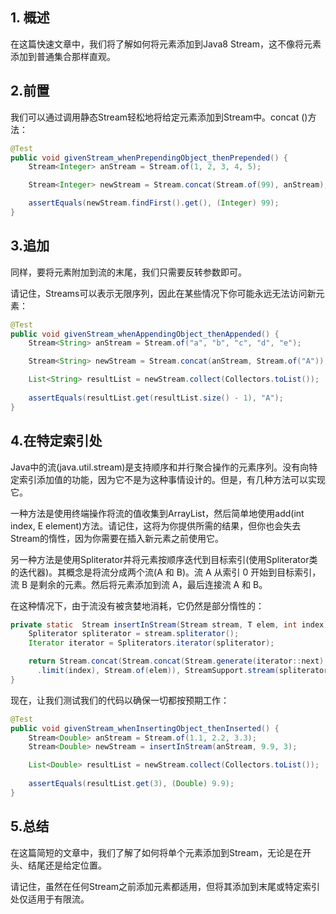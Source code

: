 ## 1. 概述

在这篇快速文章中，我们将了解如何将元素添加到Java8 Stream，这不像将元素添加到普通集合那样直观。

## 2.前置

我们可以通过调用静态Stream轻松地将给定元素添加到Stream中。concat ()方法：

```java
@Test
public void givenStream_whenPrependingObject_thenPrepended() {
    Stream<Integer> anStream = Stream.of(1, 2, 3, 4, 5);

    Stream<Integer> newStream = Stream.concat(Stream.of(99), anStream);

    assertEquals(newStream.findFirst().get(), (Integer) 99);
}
```

## 3.追加

同样，要将元素附加到流的末尾，我们只需要反转参数即可。

请记住，Streams可以表示无限序列，因此在某些情况下你可能永远无法访问新元素：

```java
@Test
public void givenStream_whenAppendingObject_thenAppended() {
    Stream<String> anStream = Stream.of("a", "b", "c", "d", "e");

    Stream<String> newStream = Stream.concat(anStream, Stream.of("A"));

    List<String> resultList = newStream.collect(Collectors.toList());
 
    assertEquals(resultList.get(resultList.size() - 1), "A");
}
```

## 4.在特定索引处

Java中的流(java.util.stream)是支持顺序和并行聚合操作的元素序列。没有向特定索引添加值的功能，因为它不是为这种事情设计的。但是，有几种方法可以实现它。

一种方法是使用终端操作将流的值收集到ArrayList，然后简单地使用add(int index, E element)方法。请记住，这将为你提供所需的结果，但你也会失去Stream的惰性，因为你需要在插入新元素之前使用它。

另一种方法是使用Spliterator并将元素按顺序迭代到目标索引(使用Spliterator类的迭代器)。其概念是将流分成两个流(A 和 B)。流 A 从索引 0 开始到目标索引，流 B 是剩余的元素。然后将元素添加到流 A，最后连接流 A 和 B。

在这种情况下，由于流没有被贪婪地消耗，它仍然是部分惰性的：

```java
private static  Stream insertInStream(Stream stream, T elem, int index) {
    Spliterator spliterator = stream.spliterator();
    Iterator iterator = Spliterators.iterator(spliterator);

    return Stream.concat(Stream.concat(Stream.generate(iterator::next)
      .limit(index), Stream.of(elem)), StreamSupport.stream(spliterator, false));
}
```

现在，让我们测试我们的代码以确保一切都按预期工作：

```java
@Test
public void givenStream_whenInsertingObject_thenInserted() {
    Stream<Double> anStream = Stream.of(1.1, 2.2, 3.3);
    Stream<Double> newStream = insertInStream(anStream, 9.9, 3);

    List<Double> resultList = newStream.collect(Collectors.toList());
 
    assertEquals(resultList.get(3), (Double) 9.9);
}
```

## 5.总结

在这篇简短的文章中，我们了解了如何将单个元素添加到Stream，无论是在开头、结尾还是给定位置。

请记住，虽然在任何Stream之前添加元素都适用，但将其添加到末尾或特定索引处仅适用于有限流。